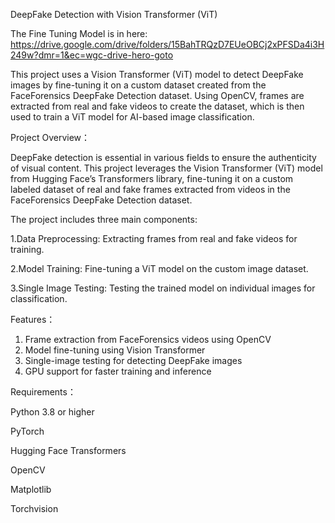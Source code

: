 DeepFake Detection with Vision Transformer (ViT)


The Fine Tuning Model is in here: 
https://drive.google.com/drive/folders/15BahTRQzD7EUeOBCj2xPFSDa4i3H249w?dmr=1&ec=wgc-drive-hero-goto


This project uses a Vision Transformer (ViT) model to detect DeepFake images by fine-tuning it on a custom dataset created from the FaceForensics DeepFake Detection dataset. Using OpenCV, frames are extracted from real and fake videos to create the dataset, which is then used to train a ViT model for AI-based image classification.


Project Overview：

DeepFake detection is essential in various fields to ensure the authenticity of visual content. This project leverages the Vision Transformer (ViT) model from Hugging Face’s Transformers library, fine-tuning it on a custom labeled dataset of real and fake frames extracted from videos in the FaceForensics DeepFake Detection dataset.

The project includes three main components:

1.Data Preprocessing: Extracting frames from real and fake videos for training.

2.Model Training: Fine-tuning a ViT model on the custom image dataset. 

3.Single Image Testing: Testing the trained model on individual images for classification.

Features：

1. Frame extraction from FaceForensics videos using OpenCV
2. Model fine-tuning using Vision Transformer
3. Single-image testing for detecting DeepFake images
4. GPU support for faster training and inference

Requirements：

Python 3.8 or higher

PyTorch

Hugging Face Transformers

OpenCV

Matplotlib

Torchvision
